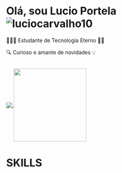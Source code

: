 # Olá, sou Lucio Portela <img src="https://komarev.com/ghpvc/?username=luciocarvalho10&color=green" alt="luciocarvalho10" /> 

👨🏿‍🎓 Estudante de Tecnologia Eterno 🖖🏿

🔍 Curioso e amante de novidades 💡

##
<a href="https://github.com/luciocarvalho10">
  <img align="center" src="https://github-readme-stats.vercel.app/api?username=luciocarvalho10&theme=chartreuse-dark&show_icons=true&count_private=true&locale=pt-BR" />
</a>
<a href="https://github.com/luciocarvalho10">
  <img align="center" height=195 src="https://github-readme-stats.vercel.app/api/top-langs/?username=luciocarvalho10&theme=chartreuse-dark&card_width=490&locale=pt-BR" />
</a>

##
# SKILLS

<div>
  <a href="https://github.com/luciocarvalho10">
    
  </a>
</div>
